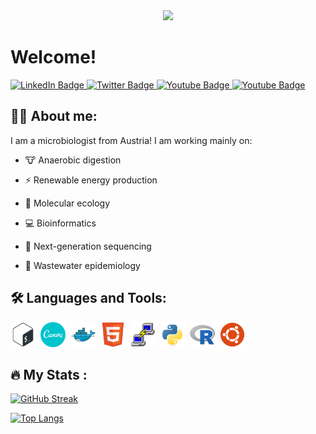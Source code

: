 <div id="header" align="center">
  <img src="https://media4.giphy.com/media/du3J3cXyzhj75IOgvA/giphy.gif?cid=ecf05e47x1snhs3ouzukmldid8f66phssf9dygwao055uezw&rid=giphy.gif&ct=g"/>
</div>

# Welcome!

<div id="badges">
  <a href="https://www.researchgate.net/profile/Sebastian-Hupfauf">
    <img src="https://img.shields.io/badge/ResearchGate-00D0B0?style=for-the-badge&logo=researchgate&logoColor=white" alt="LinkedIn Badge"/>
  </a>
  <a href="Google Scholar">
    <img src="https://img.shields.io/badge/Google Scholar-blue?style=for-the-badge&logo=googlescholar&logoColor=white" alt="Twitter Badge"/>
  </a>
  <a href="https://www.uibk.ac.at/microbiology/team/hupfauf_sebastian/index.html.de">
    <img src="https://img.shields.io/badge/Homepage-red?style=for-the-badge&logo=internetexplorer&logoColor=white" alt="Youtube Badge"/>
  </a>
  <a href="https://orcid.org/0000-0002-2012-9966">
    <img src="https://img.shields.io/badge/ORCiD-A7CF3A?style=for-the-badge&logo=orcid&logoColor=white" alt="Youtube Badge"/>
  </a>
</div>

## :raising_hand_man: About me:

I am a microbiologist from Austria! I am working mainly on:

- :cow: Anaerobic digestion

- :zap: Renewable energy production

- :sunflower: Molecular ecology

- :computer: Bioinformatics

- :dna: Next-generation sequencing

- :microbe: Wastewater epidemiology

## :hammer_and_wrench: Languages and Tools:

<div>
  <img src="https://github.com/devicons/devicon/blob/master/icons/bash/bash-original.svg" title="Bash" alt="Bash" width="40" height="40"/>&nbsp;
  <img src="https://github.com/devicons/devicon/blob/master/icons/canva/canva-original.svg" title="Canva" alt="Canva" width="40" height="40"/>&nbsp;
  <img src="https://github.com/devicons/devicon/blob/master/icons/docker/docker-original.svg" title="Docker" alt="Docker" width="40" height="40"/>&nbsp;
  <img src="https://github.com/devicons/devicon/blob/master/icons/html5/html5-original.svg" title="HTML5" alt="HTML5" width="40" height="40"/>&nbsp;
  <img src="https://github.com/devicons/devicon/blob/master/icons/putty/putty-original.svg" title="Putty" alt="Putty" width="40" height="40"/>&nbsp;
  <img src="https://github.com/devicons/devicon/blob/master/icons/python/python-original.svg" title="Python" alt="Python" width="40" height="40"/>&nbsp;
  <img src="https://github.com/devicons/devicon/blob/master/icons/r/r-original.svg" title="R" alt="R" width="40" height="40"/>&nbsp;
  <img src="https://github.com/devicons/devicon/blob/master/icons/ubuntu/ubuntu-plain.svg" title="Ubuntu" alt="Ubuntu" width="40" height="40"/>&nbsp;
</div>

## :fire: My Stats :

[![GitHub Streak](http://github-readme-streak-stats.herokuapp.com?user=SebH87&theme=dark&background=000000)](https://git.io/streak-stats)

[![Top Langs](https://github-readme-stats.vercel.app/api/top-langs/?username=SebH87&layout=compact&theme=vision-friendly-dark)](https://github.com/anuraghazra/github-readme-stats)
